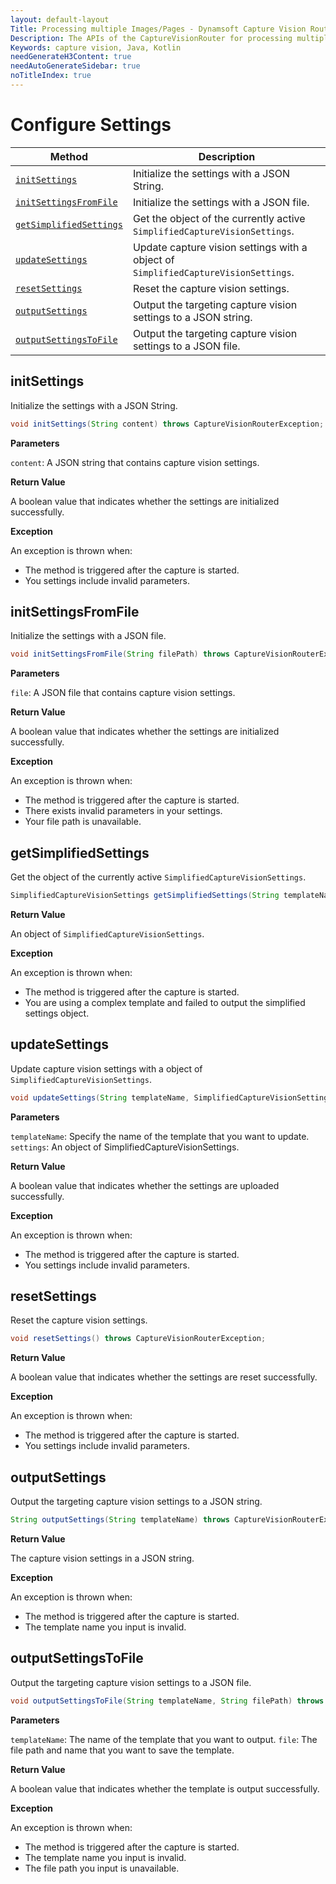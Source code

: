 ```yaml
---
layout: default-layout
Title: Processing multiple Images/Pages - Dynamsoft Capture Vision Router Module Android Edition API Reference
Description: The APIs of the CaptureVisionRouter for processing multiple Images/Pages.
Keywords: capture vision, Java, Kotlin
needGenerateH3Content: true
needAutoGenerateSidebar: true
noTitleIndex: true
---
```


# Configure Settings

| Method | Description |
| ------ | ----------- |
| [`initSettings`](#initsettings) | Initialize the settings with a JSON String. |
| [`initSettingsFromFile`](#initsettingsfromfile) | Initialize the settings with a JSON file. |
| [`getSimplifiedSettings`](#getsimplifiedsettings) | Get the object of the currently active `SimplifiedCaptureVisionSettings`. |
| [`updateSettings`](#updatesettings) | Update capture vision settings with a object of `SimplifiedCaptureVisionSettings`. |
| [`resetSettings`](#resetsettings) | Reset the capture vision settings. |
| [`outputSettings`](#outputsettings) | Output the targeting capture vision settings to a JSON string. |
| [`outputSettingsToFile`](#outputsettingstofile) | Output the targeting capture vision settings to a JSON file. |

## initSettings

Initialize the settings with a JSON String.

```java
void initSettings(String content) throws CaptureVisionRouterException;
```

**Parameters**

`content`: A JSON string that contains capture vision settings.

**Return Value**

A boolean value that indicates whether the settings are initialized successfully.

**Exception**

An exception is thrown when:

* The method is triggered after the capture is started.
* You settings include invalid parameters.

## initSettingsFromFile

Initialize the settings with a JSON file.

```java
void initSettingsFromFile(String filePath) throws CaptureVisionRouterException;
```

**Parameters**

`file`: A JSON file that contains capture vision settings.

**Return Value**

A boolean value that indicates whether the settings are initialized successfully.

**Exception**

An exception is thrown when:

* The method is triggered after the capture is started.
* There exists invalid parameters in your settings.
* Your file path is unavailable.

## getSimplifiedSettings

Get the object of the currently active `SimplifiedCaptureVisionSettings`.

```java
SimplifiedCaptureVisionSettings getSimplifiedSettings(String templateName) throws CaptureVisionRouterException;
```

**Return Value**

An object of `SimplifiedCaptureVisionSettings`.

**Exception**

An exception is thrown when:

* The method is triggered after the capture is started.
* You are using a complex template and failed to output the simplified settings object.

## updateSettings

Update capture vision settings with a object of `SimplifiedCaptureVisionSettings`.

```java
void updateSettings(String templateName, SimplifiedCaptureVisionSettings settings) throws CaptureVisionRouterException;
```

**Parameters**

`templateName`: Specify the name of the template that you want to update.
`settings`: An object of SimplifiedCaptureVisionSettings.

**Return Value**

A boolean value that indicates whether the settings are uploaded successfully.

**Exception**

An exception is thrown when:

* The method is triggered after the capture is started.
* You settings include invalid parameters.

## resetSettings

Reset the capture vision settings.

```java
void resetSettings() throws CaptureVisionRouterException;
```

**Return Value**

A boolean value that indicates whether the settings are reset successfully.

**Exception**

An exception is thrown when:

* The method is triggered after the capture is started.
* You settings include invalid parameters.

## outputSettings

Output the targeting capture vision settings to a JSON string.

```java
String outputSettings(String templateName) throws CaptureVisionRouterException;
```

**Return Value**

The capture vision settings in a JSON string.

**Exception**

An exception is thrown when:

* The method is triggered after the capture is started.
* The template name you input is invalid.

## outputSettingsToFile

Output the targeting capture vision settings to a JSON file.

```java
void outputSettingsToFile(String templateName, String filePath) throws CaptureVisionRouterException;
```

**Parameters**

`templateName`: The name of the template that you want to output.
`file`: The file path and name that you want to save the template.

**Return Value**

A boolean value that indicates whether the template is output successfully.

**Exception**

An exception is thrown when:

* The method is triggered after the capture is started.
* The template name you input is invalid.
* The file path you input is unavailable.
